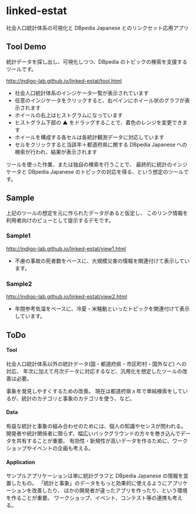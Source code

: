 # linked-estat

社会人口統計体系の可視化と DBpedia Japanese とのリンクセット応用アプリ

## Tool Demo

統計データを探し出し、可視化しつつ、DBpedia のトピックの検索を支援するツールです。

<http://indigo-lab.github.io/linked-estat/tool.html>


* 社会人口統計体系のインジケータ一覧が表示されています
* 任意のインジケータをクリックすると、右ペインにホイール状のグラフが表示されます
* ホイールの右上はヒストグラムになっています
* ヒストグラム下部の ▲ をドラッグすることで、着色のレンジを変更できます
* ホイールを構成する各セルは各統計観測データに対応しています
* セルをクリックすると当該年＋都道府県に関する DBpedia Japanese への検索が行われ、結果が表示されます

ツールを使った作業、または独自の検索を行うことで、
最終的に統計のインジケータと DBpedia Japanese のトピックの対応を得る、という想定のツールです。

## Sample

上記のツールの想定を元に作られたデータがあると仮定し、
このリンク情報を利用者向けのビューとして提示するデモです。

### Sample1

<http://indigo-lab.github.io/linked-estat/view1.html>

* 不慮の事故の死者数をベースに、大規模災害の情報を関連付けて表示しています。

### Sample2

<http://indigo-lab.github.io/linked-estat/view2.html>

* 年間参考気温をベースに、冷夏・米騒動といったトピックを関連付けて表示しています。


## ToDo

#### Tool

社会人口統計体系以外の統計データ(国・都道府県・市区町村・国外など)  への対応、
年次に加えて月次データに対応するなど、汎用化を想定したツールの改善は必要。

事象を発見しやすくするための改善。
現在は都道府県ｘ年で単純検索をしているが、統計のカテゴリと事象のカテゴリを使う、など。


#### Data

有益な統計と事象の組み合わせのためには、個人の知識やセンスが問われる。
開発者や統計関係者に限らず、幅広いバックグラウンドの方々を巻き込んでデータを共有することが重要。
有効性・新規性が高いデータを作るために、ワークショップやイベントの企画も考える。

#### Application

サンプルアプリケーションは単に統計グラフと DBpedia Japanese の情報を並置したもの。
「統計と事象」のデータをもっと効果的に使えるようにアプリケーションを改善したり、
ほかの開発者が違ったアプリを作ったり、という環境を作ることが重要。
ワークショップ、イベント、コンテスト等の連携も考える。




